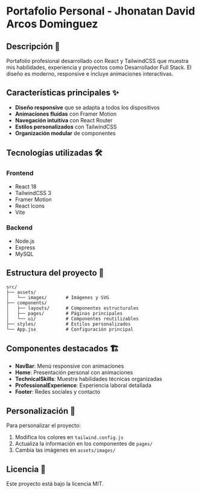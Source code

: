 # Portafolio Personal - Jhonatan David Arcos Dominguez

## Descripción 📝
Portafolio profesional desarrollado con React y TailwindCSS que muestra mis habilidades, experiencia y proyectos como Desarrollador Full Stack. El diseño es moderno, responsive e incluye animaciones interactivas.

## Características principales ✨
- **Diseño responsive** que se adapta a todos los dispositivos
- **Animaciones fluidas** con Framer Motion
- **Navegación intuitiva** con React Router
- **Estilos personalizados** con TailwindCSS
- **Organización modular** de componentes

## Tecnologías utilizadas 🛠️
### Frontend
- React 18
- TailwindCSS 3
- Framer Motion
- React Icons
- Vite

### Backend
- Node.js
- Express
- MySQL

## Estructura del proyecto 📂
```
src/
├── assets/
│   └── images/       # Imágenes y SVG
├── components/
│   ├── layouts/      # Componentes estructurales
│   ├── pages/        # Páginas principales
│   └── ui/           # Componentes reutilizables
├── styles/           # Estilos personalizados
└── App.jsx           # Configuración principal
```

## Componentes destacados 🏗️
- **NavBar**: Menú responsive con animaciones
- **Home**: Presentación personal con animaciones
- **TechnicalSkills**: Muestra habilidades técnicas organizadas
- **ProfessionalExperience**: Experiencia laboral detallada
- **Footer**: Redes sociales y contacto



## Personalización 🎨
Para personalizar el proyecto:
1. Modifica los colores en `tailwind.config.js`
2. Actualiza la información en los componentes de `pages/`
3. Cambia las imágenes en `assets/images/`

## Licencia 📄
Este proyecto está bajo la licencia MIT.
